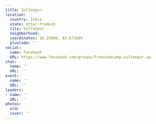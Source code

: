 ```yaml
---
title: Sultanpur
location:
  country: India
  state: Uttar Pradesh
  city: Sultanpur
  neighborhood: 
  coordinates: 26.25886, 82.071689
  plusCode: ''
social:
  name: Facebook
  URL: https://www.facebook.com/groups/freecodecamp.sultanpur.up
chat:
  name: ''
  URL: ''
event:
  name: ''
  URL: ''
leaders:
- name: ''
  URL: ''
photos:
  old: 
  cover: ''
---
```

